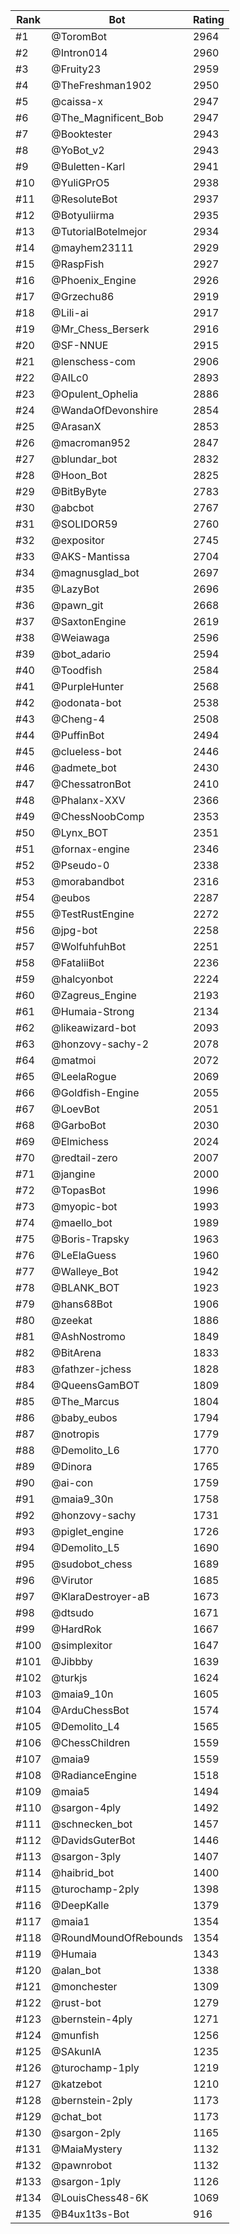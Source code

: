 Rank|Bot|Rating
---|---|---
#1|@ToromBot|2964
#2|@Intron014|2960
#3|@Fruity23|2959
#4|@TheFreshman1902|2950
#5|@caissa-x|2947
#6|@The_Magnificent_Bob|2947
#7|@Booktester|2943
#8|@YoBot_v2|2943
#9|@Buletten-Karl|2941
#10|@YuliGPrO5|2938
#11|@ResoluteBot|2937
#12|@Botyuliirma|2935
#13|@TutorialBotelmejor|2934
#14|@mayhem23111|2929
#15|@RaspFish|2927
#16|@Phoenix_Engine|2926
#17|@Grzechu86|2919
#18|@Lili-ai|2917
#19|@Mr_Chess_Berserk|2916
#20|@SF-NNUE|2915
#21|@lenschess-com|2906
#22|@AILc0|2893
#23|@Opulent_Ophelia|2886
#24|@WandaOfDevonshire|2854
#25|@ArasanX|2853
#26|@macroman952|2847
#27|@blundar_bot|2832
#28|@Hoon_Bot|2825
#29|@BitByByte|2783
#30|@abcbot|2767
#31|@SOLIDOR59|2760
#32|@expositor|2745
#33|@AKS-Mantissa|2704
#34|@magnusglad_bot|2697
#35|@LazyBot|2696
#36|@pawn_git|2668
#37|@SaxtonEngine|2619
#38|@Weiawaga|2596
#39|@bot_adario|2594
#40|@Toodfish|2584
#41|@PurpleHunter|2568
#42|@odonata-bot|2538
#43|@Cheng-4|2508
#44|@PuffinBot|2494
#45|@clueless-bot|2446
#46|@admete_bot|2430
#47|@ChessatronBot|2410
#48|@Phalanx-XXV|2366
#49|@ChessNoobComp|2353
#50|@Lynx_BOT|2351
#51|@fornax-engine|2346
#52|@Pseudo-0|2338
#53|@morabandbot|2316
#54|@eubos|2287
#55|@TestRustEngine|2272
#56|@jpg-bot|2258
#57|@WolfuhfuhBot|2251
#58|@FataliiBot|2236
#59|@halcyonbot|2224
#60|@Zagreus_Engine|2193
#61|@Humaia-Strong|2134
#62|@likeawizard-bot|2093
#63|@honzovy-sachy-2|2078
#64|@matmoi|2072
#65|@LeelaRogue|2069
#66|@Goldfish-Engine|2055
#67|@LoevBot|2051
#68|@GarboBot|2030
#69|@Elmichess|2024
#70|@redtail-zero|2007
#71|@jangine|2000
#72|@TopasBot|1996
#73|@myopic-bot|1993
#74|@maello_bot|1989
#75|@Boris-Trapsky|1963
#76|@LeElaGuess|1960
#77|@Walleye_Bot|1942
#78|@BLANK_BOT|1923
#79|@hans68Bot|1906
#80|@zeekat|1886
#81|@AshNostromo|1849
#82|@BitArena|1833
#83|@fathzer-jchess|1828
#84|@QueensGamBOT|1809
#85|@The_Marcus|1804
#86|@baby_eubos|1794
#87|@notropis|1779
#88|@Demolito_L6|1770
#89|@Dinora|1765
#90|@ai-con|1759
#91|@maia9_30n|1758
#92|@honzovy-sachy|1731
#93|@piglet_engine|1726
#94|@Demolito_L5|1690
#95|@sudobot_chess|1689
#96|@Virutor|1685
#97|@KlaraDestroyer-aB|1673
#98|@dtsudo|1671
#99|@HardRok|1667
#100|@simplexitor|1647
#101|@Jibbby|1639
#102|@turkjs|1624
#103|@maia9_10n|1605
#104|@ArduChessBot|1574
#105|@Demolito_L4|1565
#106|@ChessChildren|1559
#107|@maia9|1559
#108|@RadianceEngine|1518
#109|@maia5|1494
#110|@sargon-4ply|1492
#111|@schnecken_bot|1457
#112|@DavidsGuterBot|1446
#113|@sargon-3ply|1407
#114|@haibrid_bot|1400
#115|@turochamp-2ply|1398
#116|@DeepKalle|1379
#117|@maia1|1354
#118|@RoundMoundOfRebounds|1354
#119|@Humaia|1343
#120|@alan_bot|1338
#121|@monchester|1309
#122|@rust-bot|1279
#123|@bernstein-4ply|1271
#124|@munfish|1256
#125|@SAkunIA|1235
#126|@turochamp-1ply|1219
#127|@katzebot|1210
#128|@bernstein-2ply|1173
#129|@chat_bot|1173
#130|@sargon-2ply|1165
#131|@MaiaMystery|1132
#132|@pawnrobot|1132
#133|@sargon-1ply|1126
#134|@LouisChess48-6K|1069
#135|@B4ux1t3s-Bot|916
